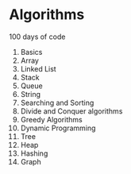 # Algorithms

100 days of code

1. Basics 
2. Array
3. Linked List
4. Stack 
5. Queue
6. String
7. Searching and Sorting
8. Divide and Conquer algorithms 
9. Greedy Algorithms
10. Dynamic Programming
11. Tree
12. Heap
13. Hashing
14. Graph
